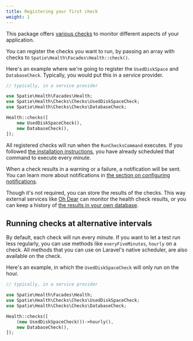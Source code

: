 ```yaml
---
title: Registering your first check
weight: 1
---
```


This package offers [various checks](https://spatie.be/docs/laravel-health/v1/available-checks/overview) to monitor different aspects of your application.

You can register the checks you want to run, by passing an array with checks to `Spatie\Health\Facades\Health::check()`.

Here's an example where we're going to register the `UsedDiskSpace` and `DatabaseCheck`. Typically, you would put this in a service provider.

```php
// typically, in a service provider

use Spatie\Health\Facades\Health;
use Spatie\Health\Checks\Checks\UsedDiskSpaceCheck;
use Spatie\Health\Checks\Checks\DatabaseCheck;

Health::checks([
    new UsedDiskSpaceCheck(),
    new DatabaseCheck(),
]);
```

All registered checks will run when the `RunChecksCommand` executes. If you followed [the installation instructions](https://spatie.be/docs/laravel-health/v1/installation-setup), you have already scheduled that command to execute every minute.

When a check results in a warning or a failure, a notification will be sent. You can learn more about notifications in [the section on configuring notifications](https://spatie.be/docs/laravel-health/v1/configuring-notifications/general).

Though it's not required, you can store the results of the checks. This way external services like [Oh Dear](https://ohdear.app) can monitor the health check results, or you can keep a history of [the results in your own database](https://spatie.be/docs/laravel-health/v1/storing-result-in-the-database).

## Running checks at alternative intervals

By default, each check will run every minute. If you want to let a test run less regularly, you can use methods like `everyFiveMinutes`, `hourly` on a check. All methods that you can use on Laravel's native scheduler, are also available on the check.

Here's an example, in which the `UsedDiskSpaceCheck` will only run on the hour.


```php
// typically, in a service provider

use Spatie\Health\Facades\Health;
use Spatie\Health\Checks\Checks\UsedDiskSpaceCheck;
use Spatie\Health\Checks\Checks\DatabaseCheck;

Health::checks([
    (new UsedDiskSpaceCheck())->hourly(),
    new DatabaseCheck(),
]);
```
